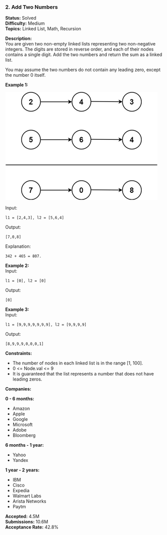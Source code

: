 ### 2. Add Two Numbers

**Status:** Solved  
**Difficulty:** Medium  
**Topics:** Linked List, Math, Recursion  

**Description:**  
You are given two non-empty linked lists representing two non-negative integers. The digits are stored in reverse order, and each of their nodes contains a single digit. Add the two numbers and return the sum as a linked list.

You may assume the two numbers do not contain any leading zero, except the number 0 itself.

**Example 1:**  

![atn]

Input:  
```plaintext
l1 = [2,4,3], l2 = [5,6,4]
```  
Output:  
```plaintext
[7,0,8]
```  
Explanation:  
```plaintext
342 + 465 = 807.
```  

**Example 2:**  
Input:  
```plaintext
l1 = [0], l2 = [0]
```  
Output:  
```plaintext
[0]
```  

**Example 3:**  
Input:  
```plaintext
l1 = [9,9,9,9,9,9,9], l2 = [9,9,9,9]
```  
Output:  
```plaintext
[8,9,9,9,0,0,0,1]
```  

**Constraints:**  
- The number of nodes in each linked list is in the range [1, 100].
- 0 <= Node.val <= 9
- It is guaranteed that the list represents a number that does not have leading zeros.

**Companies:**

**0 - 6 months:**  
- Amazon  
- Apple  
- Google  
- Microsoft  
- Adobe  
- Bloomberg  

**6 months - 1 year:**  
- Yahoo  
- Yandex  

**1 year - 2 years:**  
- IBM  
- Cisco  
- Expedia  
- Walmart Labs  
- Arista Networks  
- Paytm  

**Accepted:** 4.5M  
**Submissions:** 10.6M  
**Acceptance Rate:** 42.8%

[atn]:/ico/addtwonumber1.jpg